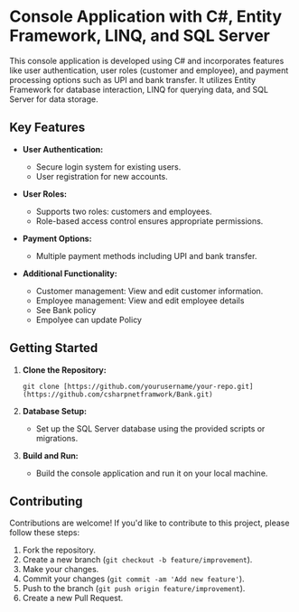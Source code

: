 # Console Application with C#, Entity Framework, LINQ, and SQL Server

This console application is developed using C# and incorporates features like user authentication, user roles (customer and employee), and payment processing options such as UPI and bank transfer. It utilizes Entity Framework for database interaction, LINQ for querying data, and SQL Server for data storage.

## Key Features

- **User Authentication:**
  - Secure login system for existing users.
  - User registration for new accounts.

- **User Roles:**
  - Supports two roles: customers and employees.
  - Role-based access control ensures appropriate permissions.

- **Payment Options:**
  - Multiple payment methods including UPI and bank transfer.
  

- **Additional Functionality:**
  - Customer management: View and edit customer information.
  - Employee management: View and edit employee details
  - See Bank policy
  - Empolyee can update Policy
## Getting Started
1. **Clone the Repository:**
   ```
   git clone [https://github.com/yourusername/your-repo.git](https://github.com/csharpnetframwork/Bank.git)
   ```

2. **Database Setup:**
   - Set up the SQL Server database using the provided scripts or migrations.

3. **Build and Run:**
   - Build the console application and run it on your local machine.

## Contributing

Contributions are welcome! If you'd like to contribute to this project, please follow these steps:

1. Fork the repository.
2. Create a new branch (`git checkout -b feature/improvement`).
3. Make your changes.
4. Commit your changes (`git commit -am 'Add new feature'`).
5. Push to the branch (`git push origin feature/improvement`).
6. Create a new Pull Request.
